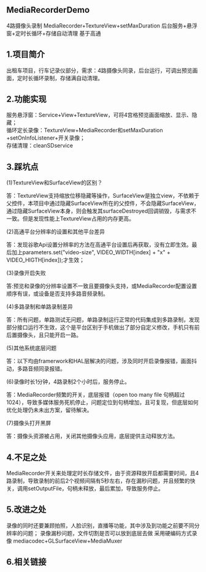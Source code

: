 ## MediaRecorderDemo
4路摄像头录制 MediaRecorder+TextureView+setMaxDuration 后台服务+悬浮窗+定时长循环+存储自动清理 基于高通

## 1.项目简介
出租车项目，行车记录仪部分，需求：4路摄像头同录，后台运行，可调出预览画面，定时长循环录制，存储满自动清理。

## 2.功能实现
服务悬浮窗：Service+View+TextureView，可将4宫格预览画面缩放、显示、隐藏；   
循环定长录像：TextureView+MediaRecorder和setMaxDuration +setOnInfoListener+开关录像；    
存储清理：cleanSDservice

## 3.踩坑点
(1)TextureView和SurfaceView的区别？

答：TextureView支持缩放位移隐藏等操作，SurfaceView是独立view，不依赖于父控件，本项目中通过隐藏SurfaceView所在的父控件，不会隐藏SurfaceView，
通过隐藏SurfaceView本身，则会触发其surfaceDestroyed回调销毁，与需求不一致。但是发现性能上TextureView占用的内存更高。

(2)高通平台分辨率的设置和其他平台差异

答：发现谷歌Api设置分辨率的方法在高通平台设置后再获取，没有立即生效。最后加上parameters.set("video-size", VIDEO_WIDTH[index] + "x" + VIDEO_HIGTH[index]);才生效；

(3)录像开启失败

答:预览和录像的分辨率设置不一致且要摄像头支持，或MediaRecorder配置设置顺序有误，或设备是否支持多路音频录制。

(4)多路录制和单路录制差异

答：所有问题，单路测试无问题，单路录制运行正常的代码集成到多路录制，发现部分接口运行不生效，这个是平台区别于手机做出了部分自定义修改，手机只有前后置摄像头，且只能开启一路。

(5)其他系统底层问题

答：以下均由framerwork和HAL层解决的问题，涉及同时开启录像报错，画面抖动，多路音频同录报错。

(6)录像时长1分钟，4路录制2个小时后，服务停止。

答：MediaRecorder频繁的开关，底层报错（open too many file 句柄超过1024），导致多媒体服务死机停止，问题定位到句柄增加，且可复现，但底层如何优化处理仍未未出方案，留待解决。

(7)摄像头打开黑屏

答：摄像头资源被占用，关闭其他摄像头应用，底层提供主动释放方法。

## 4.不足之处
MediaRecorder开关来处理定时长存储文件，由于资源释放开启都需要时间，且4路录制，导致录制的前后2个视频间隔有5秒左右，存在漏秒问题，并且频繁的快关，调用setOutputFile，句柄未释放，最后累加，导致服务停止。

## 5.改进之处
录像的同时还要兼顾拍照，人脸识别，直播等功能，其中涉及到功能之前要不同分辨率的问题；
录像漏秒问题，文件切割是否可以放到底层去做
采用硬编码方式录像 mediacodec+GLSurfaceView+MediaMuxer

## 6.相关链接



